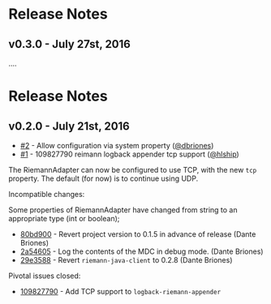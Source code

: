 # Release Notes

## v0.3.0 - July 27st, 2016

....



# Release Notes

## v0.2.0 - July 21st, 2016

- [#2](https://github.com/walmartlabs/logback-riemann-appender/pull/2) - Allow configuration via system property ([@dbriones](https://github.com/dbriones))
- [#1](https://github.com/walmartlabs/logback-riemann-appender/pull/1) - 109827790 reimann logback appender tcp support ([@hlship](https://github.com/hlship))

The RiemannAdapter can now be configured to use TCP, with the new `tcp` property.
The default (for now) is to continue using UDP.

Incompatible changes:

Some properties of RiemannAdapter have changed from string to an appropriate type
(int or boolean);

- [80bd900](https://github.com/walmartlabs/logback-riemann-appender/commit/80bd9003e79ad48ae23c946f614aae19276f6ef7) - Revert project version to 0.1.5 in advance of release (Dante Briones)
- [2a54605](https://github.com/walmartlabs/logback-riemann-appender/commit/2a54605a2d17e5f34b1174268ef0079531c9b8c5) - Log the contents of the MDC in debug mode. (Dante Briones)
- [29e3588](https://github.com/walmartlabs/logback-riemann-appender/commit/29e358802d7b01c526ef9b015b8419db190ebd2f) - Revert `riemann-java-client` to 0.2.8 (Dante Briones)

Pivotal issues closed:
- [109827790](https://www.pivotaltracker.com/story/show/109827790) - Add TCP support to `logback-riemann-appender`
